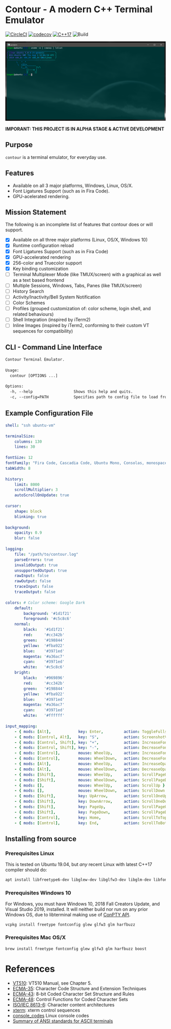 # Contour - A modern C++ Terminal Emulator
[![CircleCI](https://circleci.com/gh/christianparpart/contour.svg?style=svg)](https://circleci.com/gh/christianparpart/contour)
[![codecov](https://codecov.io/gh/christianparpart/contour/branch/master/graph/badge.svg)](https://codecov.io/gh/christianparpart/contour)
[![C++17](https://img.shields.io/badge/standard-C%2B%2B%2017-blue.svg?logo=C%2B%2B)](https://isocpp.org/)
![Build](https://github.com/christianparpart/contour/workflows/Ubuntu/badge.svg)

![alt text](docs/contour-win32-acrylic-background.png "Screenshot")

**IMPORANT: THIS PROJECT IS IN ALPHA STAGE & ACTIVE DEVELOPMENT**

## Purpose

`contour` is a terminal emulator, for everyday use.

## Features

* Available on all 3 major platforms, Windows, Linux, OS/X.
* Font Ligatures Support (such as in Fira Code).
* GPU-acelerated rendering.

## Mission Statement

The following is an incomplete list of features that contour does or will support.

* [x] Available on all three major platforms (Linux, OS/X, Windows 10)
* [x] Runtime configuration reload
* [x] Font Ligatures Support (such as in Fira Code)
* [x] GPU-accelerated rendering
* [x] 256-color and Truecolor support
* [x] Key binding customization
* [ ] Terminal Multiplexer Mode (like TMUX/screen) with a graphical as well as a text based frontend
* [ ] Multiple Sessions, Windows, Tabs, Panes (like TMUX/screen)
* [ ] History Search
* [ ] Activity/Inactivity/Bell System Notification
* [ ] Color Schemes
* [ ] Profiles (grouped customization of: color scheme, login shell, and related behaviours)
* [ ] Shell Integration (inspired by iTerm2)
* [ ] Inline Images (inspired by iTerm2, conforming to their custom VT sequences for compatibility)

## CLI - Command Line Interface

```txt
Contour Terminal Emulator.

Usage:
  contour [OPTIONS ...]

Options:
  -h, --help                  Shows this help and quits.
  -c, --config=PATH           Specifies path to config file to load from (and save to). [contour.yml]
```

## Example Configuration File

```yaml
shell: "ssh ubuntu-vm"

terminalSize:
    columns: 130
    lines: 30

fontSize: 12
fontFamily: "Fira Code, Cascadia Code, Ubuntu Mono, Consolas, monospace"
tabWidth: 8

history:
    limit: 8000
    scrollMultiplier: 3
    autoScrollOnUpdate: true

cursor:
    shape: block
    blinking: true

background:
    opacity: 0.9
    blur: false

logging:
    file: "/path/to/contour.log"
    parseErrors: true
    invalidOutput: true
    unsupportedOutput: true
    rawInput: false
    rawOutput: false
    traceInput: false
    traceOutput: false

colors: # Color scheme: Google Dark
    default:
        background: '#1d1f21'
        foreground: '#c5c8c6'
    normal:
        black:   '#1d1f21'
        red:     '#cc342b'
        green:   '#198844'
        yellow:  '#fba922'
        blue:    '#3971ed'
        magenta: '#a36ac7'
        cyan:    '#3971ed'
        white:   '#c5c8c6'
    bright:
        black:   '#969896'
        red:     '#cc342b'
        green:   '#198844'
        yellow:  '#fba922'
        blue:    '#3971ed'
        magenta: '#a36ac7'
        cyan:    '#3971ed'
        white:   '#ffffff'

input_mapping:
    - { mods: [Alt],            key: Enter,         action: ToggleFullscreen }
    - { mods: [Control, Alt],   key: "S",           action: ScreenshotVT }
    - { mods: [Control, Shift], key: "+",           action: IncreaseFontSize }
    - { mods: [Control, Shift], key: "-",           action: DecreaseFontSize }
    - { mods: [Control],        mouse: WheelUp,     action: IncreaseFontSize }
    - { mods: [Control],        mouse: WheelDown,   action: DecreaseFontSize }
    - { mods: [Alt],            mouse: WheelUp,     action: IncreaseOpacity }
    - { mods: [Alt],            mouse: WheelDown,   action: DecreaseOpacity }
    - { mods: [Shift],          mouse: WheelUp,     action: ScrollPageUp }
    - { mods: [Shift],          mouse: WheelDown,   action: ScrollPageDown }
    - { mods: [],               mouse: WheelUp,     action: ScrollUp }
    - { mods: [],               mouse: WheelDown,   action: ScrollDown }
    - { mods: [Shift],          key: UpArrow,       action: ScrollOneUp }
    - { mods: [Shift],          key: DownArrow,     action: ScrollOneDown }
    - { mods: [Shift],          key: PageUp,        action: ScrollPageUp }
    - { mods: [Shift],          key: PageDown,      action: ScrollPageDown }
    - { mods: [Control],        key: Home,          action: ScrollToTop }
    - { mods: [Control],        key: End,           action: ScrollToBottom }
```

## Installing from source

### Prerequisites Linux

This is tested on Ubuntu 19.04, but *any* recent Linux with latest C++17 compiler should do:

```sh
apt install libfreetype6-dev libglew-dev libglfw3-dev libglm-dev libfontconfig1-dev libharfbuzz-dev
```

### Prerequisites Windows 10

For Windows, you must have Windows 10, 2018 Fall Creators Update, and Visual Studio 2019, installed.
It will neither build nor run on any prior Windows OS, due to libterminal making use of [ConPTY API](https://devblogs.microsoft.com/commandline/windows-command-line-introducing-the-windows-pseudo-console-conpty/).

```psh
vcpkg install freetype fontconfig glew glfw3 glm harfbuzz
```

### Prerequisites Mac OS/X

```psh
brew install freetype fontconfig glew glfw3 glm harfbuzz boost
```


# References

* [VT510](https://vt100.net/docs/vt510-rm/): VT510 Manual, see Chapter 5.
* [ECMA-35](http://www.ecma-international.org/publications/standards/Ecma-035.htm):
    Character Code Structure and Extension Techniques
* [ECMA-43](http://www.ecma-international.org/publications/standards/Ecma-043.htm):
    8-bit Coded Character Set Structure and Rules
* [ECMA-48](http://www.ecma-international.org/publications/standards/Ecma-048.htm):
    Control Functions for Coded Character Sets
* [ISO/IEC 8613-6](https://www.iso.org/standard/22943.html):
    Character content architectures
* [xterm](https://invisible-island.net/xterm/ctlseqs/ctlseqs.html): xterm control sequences
* [console\_codes](http://man.he.net/man4/console_codes) Linux console codes
* [Summary of ANSI standards for ASCII terminals](http://www.inwap.com/pdp10/ansicode.txt)

